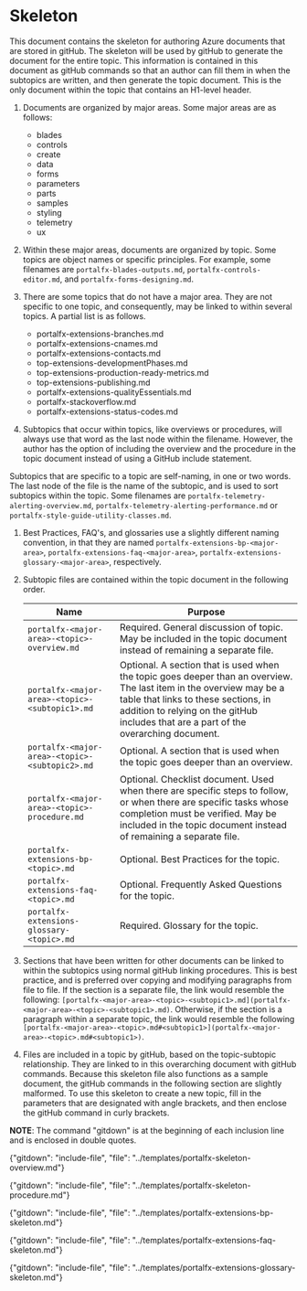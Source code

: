 # Skeleton
<!-- topic name is a level 1 header at the beginning of the doc-->

This document contains the skeleton for authoring Azure documents that are stored in gitHub. The skeleton will be used by gitHub to generate the document for the entire topic.  This information is contained in this document as gitHub commands so that an author can fill them in when the subtopics are written, and then generate the topic document.
This is the only document within the topic that contains an H1-level header.

1. Documents are organized by  major areas.  Some major areas are as follows:

   * blades
   * controls 
   * create
   * data
   * forms
   * parameters
   * parts
   * samples
   * styling
   * telemetry
   * ux

1. Within these major areas, documents are organized by topic. Some topics are object names or specific principles. For example, some filenames are `portalfx-blades-outputs.md`, `portalfx-controls-editor.md`, and `portalfx-forms-designing.md`.

1. There are some topics that do not have a major area. They are not specific to one topic, and consequently, may be linked to within several topics. A partial list is as follows.

   * portalfx-extensions-branches.md
   * portalfx-extensions-cnames.md
   * portalfx-extensions-contacts.md
   * top-extensions-developmentPhases.md
   * top-extensions-production-ready-metrics.md
   * top-extensions-publishing.md
   * portalfx-extensions-qualityEssentials.md
   * portalfx-stackoverflow.md
   * portalfx-extensions-status-codes.md

1. Subtopics that occur within topics, like overviews or procedures, will always use that word as the last node within the filename.  However, the author has the option of including the overview and the procedure in the topic document instead of using a GitHub include statement. 

Subtopics that are specific to a topic are self-naming, in one or two words. The last node of the file is the name of the subtopic, and is used to sort subtopics within the topic. Some filenames are `portalfx-telemetry-alerting-overview.md`, `portalfx-telemetry-alerting-performance.md` or `portalfx-style-guide-utility-classes.md`. 

1. Best Practices, FAQ's, and glossaries use a slightly different naming convention, in that they are named `portalfx-extensions-bp-<major-area>`,  `portalfx-extensions-faq-<major-area>`, `portalfx-extensions-glossary-<major-area>`, respectively.

1. Subtopic files are contained within the topic document in the following order.

    | Name                                           | Purpose |
    | ---------------------------------------------- | ------- |
    | `portalfx-<major-area>-<topic>-overview.md`    | Required. General discussion of topic. May be included in the topic document instead of remaining a separate file. |
    | `portalfx-<major-area>-<topic>-<subtopic1>.md` | Optional. A section that is used when the topic goes deeper than an overview.  The last item in the overview may be a table that links to these sections, in addition to relying on the gitHub includes that are a part of the overarching document. |
    | `portalfx-<major-area>-<topic>-<subtopic2>.md` | Optional. A section that is used when the topic goes deeper than an overview. |
    | `portalfx-<major-area>-<topic>-procedure.md`   | Optional.  Checklist document. Used when there are specific steps to follow, or when there are specific tasks whose completion must be verified. May be included in the topic document instead of remaining a separate file. |
    | `portalfx-extensions-bp-<topic>.md`            | Optional. Best Practices for the topic. |
    | `portalfx-extensions-faq-<topic>.md`           | Optional. Frequently Asked Questions for the topic. |
    | `portalfx-extensions-glossary-<topic>.md`      | Required. Glossary for the topic. |

1. Sections that have been written for other documents can be linked to within the subtopics using normal gitHub linking procedures. This is best practice, and is preferred over copying and modifying paragraphs from file to file. If the section is a separate file, the link would resemble the following: `[portalfx-<major-area>-<topic>-<subtopic1>.md](portalfx-<major-area>-<topic>-<subtopic1>.md)`. Otherwise, if the section is a paragraph within a separate topic, the link would resemble the following `[portalfx-<major-area>-<topic>.md#<subtopic1>](portalfx-<major-area>-<topic>.md#<subtopic1>)`.

1. Files are included in a topic by gitHub, based on the topic-subtopic relationship. They are linked to in this overarching document with gitHub commands.  Because this skeleton file also functions as a sample document, the gitHub commands in the following section are slightly malformed.  To use this skeleton to create a new topic, fill in the parameters that are designated with angle brackets, and then enclose the gitHub command in curly brackets.

 **NOTE**: The command "gitdown" is at the beginning of each inclusion line and is enclosed in double quotes.
 
<!-- required Overview document.  -->
<!-- gitdown": "include-file", "file": "../templates/portalfx-<topic>-overview.md"} -->
   {"gitdown": "include-file", "file": "../templates/portalfx-skeleton-overview.md"}

<!--  optional subtopic documents. Use these when the topic goes deeper than an overview. The overview may contain a table that links to these sections, in addition to (or instead of) relying on the following gitHub includes. -->
<!-- gitdown": "include-file", "file":  "../templates/portalfx-<major-area>-<topic>-<subtopic1>.md"  -->
<!-- gitdown": "include-file", "file":  "../templates/portalfx-<major-area>-<topic>-<subtopic2>.md"  -->

<!-- optional checklist document. Use this when there are specific steps to follow, or when there are specific tasks that the developer must verify as being completed. -->
<!-- gitdown": "include-file", "file": "../templates/portalfx-<major-area>-<topic>-procedure.md"  -->
   {"gitdown": "include-file", "file": "../templates/portalfx-skeleton-procedure.md"}
  
<!--  optional subtopic documents. Use these when the topic goes deeper than an overview. The overview may contain a table that links to these sections, in addition to (or instead of) relying on the following gitHub includes. -->
<!-- gitdown": "include-file", "file":  "../templates/portalfx-<major-area>-<topic>-<subtopic1>.md"  -->
<!-- gitdown": "include-file", "file":  "../templates/portalfx-<major-area>-<topic>-<subtopic2>.md"  -->

<!-- optional Best Practices document -->
<!-- gitdown": "include-file", "file": "../templates/portalfx-<major-area>-bp-<topic>.md"  -->
   {"gitdown": "include-file", "file": "../templates/portalfx-extensions-bp-skeleton.md"}

<!-- optional FAQ document -->
<!-- gitdown": "include-file", "file": "../templates/portalfx-<major-area>-faq-<topic>.md"  -->
   {"gitdown": "include-file", "file": "../templates/portalfx-extensions-faq-skeleton.md"}
   
<!-- required Glossary document. -->
<!-- gitdown": "include-file", "file": "../templates/portalfx-extensions-glossary-<major-area>.md"  -->
   {"gitdown": "include-file", "file": "../templates/portalfx-extensions-glossary-skeleton.md"}